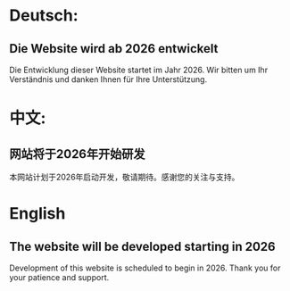 <!DOCTYPE html>
<html>
<head>
<title>Page Title</title>
</head>
<body>
<h1>Deutsch:</h1>
<h2>Die Website wird ab 2026 entwickelt</h2>
<p>Die Entwicklung dieser Website startet im Jahr 2026. Wir bitten um Ihr Verständnis und danken Ihnen für Ihre Unterstützung.</p>

<h1>中文:</h1>
<h2>网站将于2026年开始研发</h2>
<p>本网站计划于2026年启动开发，敬请期待。感谢您的关注与支持。</p>

<h1>English</h1>
<h2>The website will be developed starting in 2026</h2>
<p>Development of this website is scheduled to begin in 2026. Thank you for your patience and support.</p>

</body>
</html>
